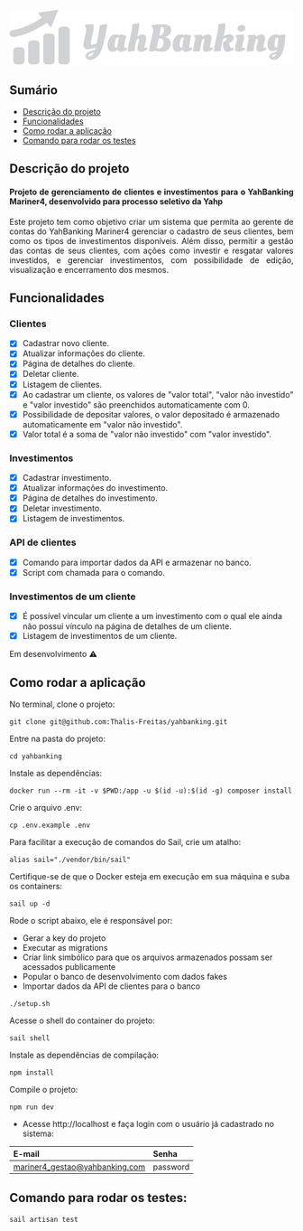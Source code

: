 <div align="center">
<br/>

 ![logo](https://github.com/Thalis-Freitas/yahbanking/blob/26628304520f9dfa474d342a330d00539c600160/public/img/logo.svg)

</div>

## Sumário
  * [Descrição do projeto](#descrição-do-projeto)
  * [Funcionalidades](#funcionalidades)
  * [Como rodar a aplicação](#como-rodar-a-aplicação)
  * [Comando para rodar os testes](#comando-para-rodar-os-testes)

## Descrição do projeto

<h4 align="justify"> Projeto de gerenciamento de clientes e investimentos para o YahBanking Mariner4, desenvolvido para processo seletivo da Yahp </h4>
<p align="justify">Este projeto tem como objetivo criar um sistema que permita ao gerente de contas do YahBanking Mariner4 gerenciar o cadastro de seus clientes, bem como os tipos de investimentos disponíveis. Além disso, permitir a gestão das contas de seus clientes, com ações como investir e resgatar valores investidos, e gerenciar investimentos, com possibilidade de edição, visualização e encerramento dos mesmos.</p>

## Funcionalidades

### Clientes

- [X] Cadastrar novo cliente.
- [X] Atualizar informações do cliente.
- [X] Página de detalhes do cliente.
- [X] Deletar cliente.
- [X] Listagem de clientes.
- [X] Ao cadastrar um cliente, os valores de "valor total", "valor não investido" e "valor investido" são preenchidos automaticamente com 0.
- [X] Possibilidade de depositar valores, o valor depositado é armazenado automaticamente em "valor não investido".
- [X] Valor total é a soma de "valor não investido" com "valor investido".

### Investimentos

- [X] Cadastrar investimento.
- [X] Atualizar informações do investimento.
- [X] Página de detalhes do investimento.
- [X] Deletar investimento.
- [X] Listagem de investimentos.

### API de clientes

- [X] Comando para importar dados da API e armazenar no banco.
- [x] Script com chamada para o comando.

### Investimentos de um cliente

- [X] É possível vincular um cliente a um investimento com o qual ele ainda não possui vínculo na página de detalhes de um cliente.
- [X] Listagem de investimentos de um cliente.

Em desenvolvimento :warning:

## Como rodar a aplicação

No terminal, clone o projeto:

```
git clone git@github.com:Thalis-Freitas/yahbanking.git
```

Entre na pasta do projeto:

```
cd yahbanking
```

Instale as dependências:

```
docker run --rm -it -v $PWD:/app -u $(id -u):$(id -g) composer install
```

Crie o arquivo .env:

```
cp .env.example .env
```

Para facilitar a execução de comandos do Sail, crie um atalho:

```
alias sail="./vendor/bin/sail"
```

Certifique-se de que o Docker esteja em execução em sua máquina e suba os containers:

```
sail up -d
```

Rode o script abaixo, ele é responsável por:
- Gerar a key do projeto
- Executar as migrations
- Criar link simbólico para que os arquivos armazenados possam ser acessados publicamente
- Popular o banco de desenvolvimento com dados fakes
- Importar dados da API de clientes para o banco

```
./setup.sh
```

Acesse o shell do container do projeto:

```
sail shell
```

Instale as dependências de compilação:

```
npm install
```

Compile o projeto:

```
npm run dev
```

* Acesse http://localhost e faça login com o usuário já cadastrado no sistema:

| E-mail | Senha |
| :----- | :----- |
| mariner4_gestao@yahbanking.com | password |

## Comando para rodar os testes:

```
sail artisan test
```
